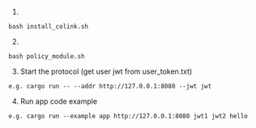 1.
```
bash install_colink.sh
```
2.
```
bash policy_module.sh
```
3. Start the protocol (get user jwt from user_token.txt)
```
e.g. cargo run -- --addr http://127.0.0.1:8080 --jwt jwt
```
4. Run app code example
```
e.g. cargo run --example app http://127.0.0.1:8080 jwt1 jwt2 hello
```
